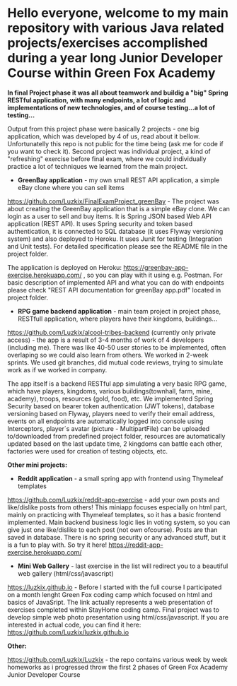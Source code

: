 # **Hello everyone, welcome to my main repository with various Java related projects/exercises accomplished during a year long Junior Developer Course within Green Fox Academy**

**In final Project phase it was all about teamwork and buildig a "big" Spring RESTful application, with many endpoints, a lot of logic and implementations of new technologies, and of course testing...a lot of testing...** 

Output from this project phase were basically 2 projects - one big application, which was developed by 4 of us, read about it bellow. Unfortunatelly this repo is not public for the time being (ask me for code if you want to check it). Second project was individual project, a kind of "refreshing" exercise before final exam, where we could individually practice a lot of techniques we learned from the main project. 

- **GreenBay application** - my own small REST API application, a simple eBay clone where you can sell items

https://github.com/Luzkix/FinalExamProject_greenBay - The project was about creating the GreenBay application that is a simple eBay clone. We can login as a user to sell and buy items. It is Spring JSON based Web API application (REST API). It uses Spring security and token based authentication, it is connected to SQL database (it uses Flyway versioning system) and also deployed to Heroku. It uses Junit for testing (Integration and Unit tests). For detailed specification please see the README file in the project folder.

The application is deployed on Heroku: https://greenbay-app-exercise.herokuapp.com/ , so you can play with it using e.g. Postman. For basic description of implemented API and what you can do with endpoints please check "REST API documentation for greenBay app.pdf" located in project folder. 

- **RPG game backend application** - main team project in project phase, RESTfull application, where players have their kingdoms, buildings...

https://github.com/Luzkix/alcool-tribes-backend (currently only private access) - the app is a result of 3-4 months of work of 4 developers (including me). There was like 40-50 user stories to be implemented, often overlaping so we could also learn from others. We worked in 2-week sprints. We used git branches, did mutual code reviews, trying to simulate work as if we worked in company. 

The app itself is a backend RESTful app simulating a very basic RPG game, which have players, kingdoms, various buildings(townhall, farm, mine, academy), troops, resources (gold, food), etc. We implemented Spring Security based on bearer token authentication (JWT tokens), database versioning based on Flyway, players need to verify their email address, events on all endpoints are automatically logged into console using Interceptors, player´s avatar (picture - MultipartFile) can be uploaded to/downloaded from predefined project folder, resources are automatically updated based on the last update time, 2 kingdoms can battle each other, factories were used for creation of testing objects, etc.

**Other mini projects:**

- **Reddit application** - a small spring app with frontend using Thymeleaf templates

https://github.com/Luzkix/reddit-app-exercise - add your own posts and like/dislike posts from others! This miniapp focuses especially on html part, mainly on practicing with Thymeleaf templates, so it has a basic frontend implemented. Main backend business logic lies in voting system, so you can give just one like/dislike to each post (not own ofcourse). Posts are than saved in database. There is no spring security or any advanced stuff, but it is a fun to play with. So try it here! https://reddit-app-exercise.herokuapp.com/ 

- **Mini Web Gallery** - last exercise in the list will redirect you to a beautiful web gallery (html/css/javascript)

https://luzkix.github.io - Before I started with the full course I participated on a month lenght Green Fox coding camp which focused on html and basics of JavaSript. The link actually represents a web presentation of exercises completed within StayHome coding camp. Final project was to develop simple web photo presentation using html/css/javascript. If you are interested in actual code, you can find it here: https://github.com/Luzkix/luzkix.github.io

**Other:**

https://github.com/Luzkix/Luzkix - the repo contains various week by week homeworks as i progressed throw the first 2 phases of Green Fox Academy Junior Developer Course 

